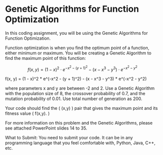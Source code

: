 # Genetic Algorithms for Function Optimization

In this coding assignment, you will be using the Genetic Algorithms for Function Optimization.

Function optimization is when you find the optimum point of a function, either minimum or maximum. You will be creating a Genetic Algorithm to find the maximum point of this function:

$$
f(x, y) = (1 - x)^{2} \cdot e^{-x^{2} - (y + 1)^{2}} - (x - x^{3} - y^{3}) \cdot e^{-x^{2}-y^{2}}
$$

f(x, y) = (1 - x)^2 * e^(-x^2 - (y + 1)^2) - (x - x^3 - y^3) * e^(-x^2 - y^2)

where parameters x and y are between -2 and 2. Use a Genetic Algorithm with the population size of 8, the crossover probability of 0.7, and the mutation probability of 0.01. Use total number of generation as 200.

Your code should find the ( (x,y) ) pair that gives the maximum point and its fitness value ( f(x,y). )

For more information on this problem and the Genetic Algorithms, please see attached PowerPoint slides 14 to 35. 

What to Submit:
You need to submit your code. It can be in any programming language that you feel comfortable with, Python, Java, C++, etc.
